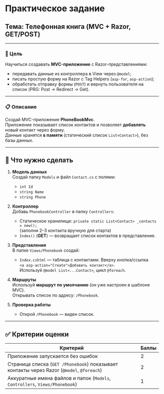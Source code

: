 # Практическое задание

## Тема: Телефонная книга (MVC + Razor, GET/POST)

---

### 🎯 Цель
Научиться создавать **MVC-приложение** с Razor-представлениями:
- передавать данные из контроллера в View через `@model`;
- писать простую форму на Razor с Tag Helpers (`asp-for`, `asp-action`);
- обработать отправку формы (`POST`) и вернуть пользователя на список (PRG: Post → Redirect → Get).

---

### 📋 Описание
Создай MVC-приложение **PhoneBookMvc**.  
Приложение показывает список контактов и позволяет **добавлять** новый контакт через форму.  
Данные хранятся **в памяти** (статический список `List<Contact>`), без базы данных.

---

## 🚧 Что нужно сделать

1) **Модель данных**  
   Создай папку `Models` и файл `Contact.cs` с полями:
   - `int Id`
   - `string Name`
   - `string Phone`

2) **Контроллер**  
   Добавь `PhonebookController` в папку `Controllers`:
   - Статическое хранилище: `private static List<Contact> _contacts = new();`  
     (заполни 2–3 контакта вручную для старта)
   - `Index()` (**GET**) — возвращает список контактов в представление.

3) **Представления**  
   В папке `Views/Phonebook` создай:
   - `Index.cshtml` — таблица с контактами. Вверху кнопка/ссылка  
     `<a asp-action="Create">Добавить контакт</a>`.  
     Используй `@model List<...Contact>`, цикл `@foreach`.

4) **Маршруты**  
   Используй **маршрут по умолчанию** (он уже настроен в шаблоне MVC).  
   Открывать список по адресу: `/Phonebook`.

5) **Проверка работы**  
   - Открой `/Phonebook` — виден список.

---

## ✅ Критерии оценки

| Критерий | Баллы |
|---|---|
| Приложение запускается без ошибок | 2 |
| Страница списка (`GET /Phonebook`) показывает контакты через Razor (`@model`, `@foreach`) | 2 |
| Аккуратные имена файлов и папок (`Models`, `Controllers`, `Views/Phonebook`) | 1 |

